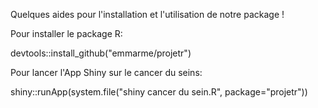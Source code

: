 Quelques aides pour l'installation et l'utilisation de notre package !

Pour installer le package R:

devtools::install_github("emmarme/projetr")

Pour lancer l'App Shiny sur le cancer du seins:

shiny::runApp(system.file("shiny cancer du sein.R", package="projetr"))
